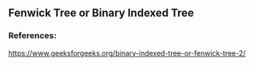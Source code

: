 ## Fenwick Tree or Binary Indexed Tree

### References:

https://www.geeksforgeeks.org/binary-indexed-tree-or-fenwick-tree-2/
